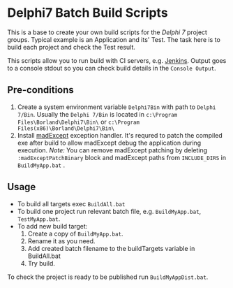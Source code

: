 # Delphi7 Batch Build Scripts

This is a base to create your own build scripts for the *Delphi 7* project groups.
Typical example is an Application and its' Test. The task here is to build 
each project and check the Test result.

This scripts allow you to run build with CI servers, 
e.g. [Jenkins](https://jenkins-ci.org/). Output goes to a console stdout 
so you can check build details in the `Console Output`. 


## Pre-conditions

1. Create a system environment variable `Delphi7Bin` with path to `Delphi 7/Bin`. 
Usually the `Delphi 7/Bin` is located in `c:\Program Files\Borland\Delphi7\Bin\`
or `c:\Program Files(x86)\Borland\Delphi7\Bin\`
2. Install [madExcept](http://madshi.net/madCollection.exe) exception handler. 
It's requred to patch the compiled exe after build to allow madExcept debug 
the application during execution.
*Note:* You can remove madExcept patching by deleting `:madExceptPatchBinary` block 
and madExcept paths from `INCLUDE_DIRS` in `BuildMyApp.bat` .

## Usage

* To build all targets exec `BuildAll.bat`
* To build one project run relevant batch file, e.g. `BuildMyApp.bat`, 
`TestMyApp.bat`.
* To add new build target:
  1. Create a copy of `BuildMyApp.bat`. 
  2. Rename it as you need.
  3. Add created batch filename to the buildTargets variable in BuildAll.bat   
  4. Try build. 
  
To check the project is ready to be published run `BuildMyAppDist.bat`.

